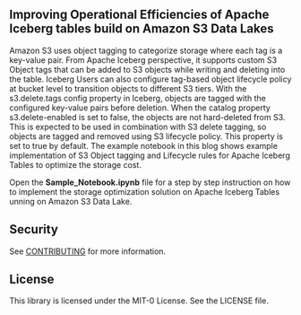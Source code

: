 ## Improving Operational Efficiencies of Apache Iceberg tables build on Amazon S3 Data Lakes

Amazon S3 uses object tagging to categorize storage where each tag is a key-value pair. From Apache Iceberg perspective, it supports custom S3 Object tags that can be added to S3 objects while writing and deleting into the table. Iceberg Users can also configure tag-based object lifecycle policy at bucket level to transition objects to different S3 tiers. With the s3.delete.tags config property in Iceberg, objects are tagged with the configured key-value pairs before deletion. When the catalog property s3.delete-enabled is set to false, the objects are not hard-deleted from S3. This is expected to be used in combination with S3 delete tagging, so objects are tagged and removed using S3 lifecycle policy. This property is set to true by default. The example notebook in this blog shows example implementation of S3 Object tagging and Lifecycle rules for Apache Iceberg Tables to optimize the storage cost.

Open the **Sample_Notebook.ipynb** file for a step by step instruction on how to implement the storage optimization solution on Apache Iceberg Tables unning on Amazon S3 Data Lake.

## Security

See [CONTRIBUTING](CONTRIBUTING.md#security-issue-notifications) for more information.

## License

This library is licensed under the MIT-0 License. See the LICENSE file.

